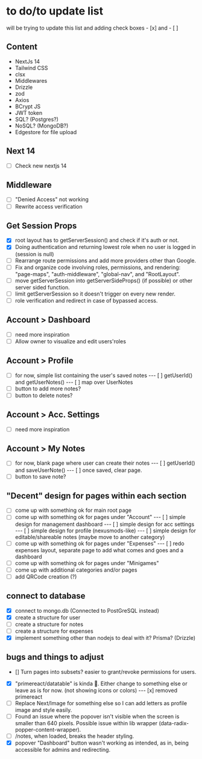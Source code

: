 # to do/to update list

will be trying to update this list and adding check boxes - [x] and - [ ]

## Content

- NextJs 14
- Tailwind CSS
- clsx
- Middlewares
- Drizzle
- zod
- Axios
- BCrypt JS
- JWT token
- SQL? (Postgres?)
- NoSQL? (MongoDB?)
- Edgestore for file upload

## Next 14

- [ ] Check new nextjs 14

## Middleware

- [ ] "Denied Access" not working
- [ ] Rewrite access verification

## Get Session Props

- [x] root layout has to getServerSession() and check if it's auth or not.
- [x] Doing authentication and returning lowest role when no user is logged in (session is null)
- [ ] Rearrange route permissions and add more providers other than Google.
- [ ] Fix and organize code involving roles, permissions, and rendering: "page-maps", "auth-middleware", "global-nav", and "RootLayout".
- [ ] move getServerSession into getServerSideProps() (if possible) or other server sided function.
- [ ] limit getServerSession so it doesn't trigger on every new render.
- [ ] role verification and redirect in case of bypassed access.

## Account > Dashboard

- [ ] need more inspiration
- [ ] Allow owner to visualize and edit users'roles

## Account > Profile

- [ ] for now, simple list containing the user's saved notes
      --- [ ] getUserId() and getUserNotes()
      --- [ ] map over UserNotes
- [ ] button to add more notes?
- [ ] button to delete notes?

## Account > Acc. Settings

- [ ] need more inspiration

## Account > My Notes

- [ ] for now, blank page where user can create their notes
      --- [ ] getUserId() and saveUserNote()
      --- [ ] once saved, clear page.
- [ ] button to save note?

## "Decent" design for pages within each section

- [ ] come up with something ok for main root page
- [ ] come up with something ok for pages under "Account"
      --- [ ] simple design for management dashboard
      --- [ ] simple design for acc settings
      --- [ ] simple design for profile (nexusmods-like)
      --- [ ] simple design for editable/shareable notes (maybe move to another category)
- [ ] come up with something ok for pages under "Expenses"
      --- [ ] redo expenses layout, separate page to add what comes and goes and a dashboard
- [ ] come up with something ok for pages under "Minigames"
- [ ] come up with additional categories and/or pages
- [ ] add QRCode creation (?)

## connect to database

- [x] connect to mongo.db (Connected to PostGreSQL instead)
- [x] create a structure for user
- [ ] create a structure for notes
- [ ] create a structure for expenses
- [x] implement something other than nodejs to deal with it? Prisma? (Drizzle)

## bugs and things to adjust

- [] Turn pages into subsets? easier to grant/revoke permissions for users.

- [x] "primereact/datatable" is kinda 🤡. Either change to something else or leave as is for now. (not showing icons or colors)
      --- [x] removed primereact
- [ ] Replace Next/Image for something else so I can add letters as profile image and style easily.
- [ ] Found an issue where the popover isn't visible when the screen is smaller than 640 pixels. Possible issue within lib wrapper (data-radix-popper-content-wrapper).
- [ ] /notes, when loaded, breaks the header styling.
- [x] popover "Dashboard" button wasn't working as intended, as in, being accessible for admins and redirecting.
